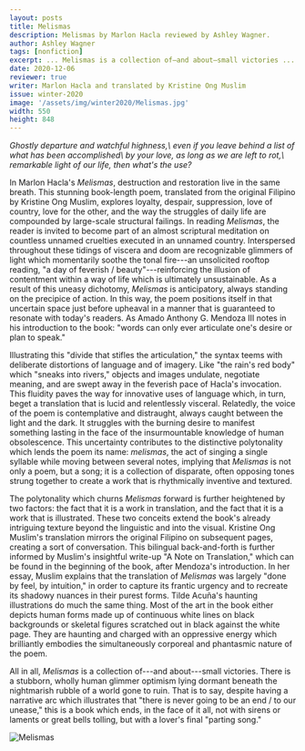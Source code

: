 ```yaml
---
layout: posts
title: Melismas
description: Melismas by Marlon Hacla reviewed by Ashley Wagner.
author: Ashley Wagner
tags: [nonfiction]
excerpt: ... Melismas is a collection of—and about—small victories ...
date: 2020-12-06
reviewer: true
writer: Marlon Hacla and translated by Kristine Ong Muslim
issue: winter-2020
image: '/assets/img/winter2020/Melismas.jpg'
width: 550
height: 848
---
```


*Ghostly departure and watchful highness,\\
even if you leave behind a list of what has been accomplished\\
by your love, as long as we are left to rot,\\
remarkable light of our life, then what's the use?*

In Marlon Hacla's *Melismas*, destruction and restoration live in the
same breath. This stunning book-length poem, translated from the
original Filipino by Kristine Ong Muslim, explores loyalty, despair,
suppression, love of country, love for the other, and the way the
struggles of daily life are compounded by large-scale structural
failings. In reading *Melismas*, the reader is invited to become part of
an almost scriptural meditation on countless unnamed cruelties executed
in an unnamed country. Interspersed throughout these tidings of viscera
and doom are recognizable glimmers of light which momentarily soothe the
tonal fire---an unsolicited rooftop reading, "a day of feverish /
beauty"---reinforcing the illusion of contentment within a way of life
which is ultimately unsustainable. As a result of this uneasy dichotomy,
*Melismas* is anticipatory, always standing on the precipice of action.
In this way, the poem positions itself in that uncertain space just
before upheaval in a manner that is guaranteed to resonate with today's
readers. As Amado Anthony G. Mendoza III notes in his introduction to
the book: "words can only ever articulate one's desire or plan to
speak."

Illustrating this "divide that stifles the articulation," the syntax
teems with deliberate distortions of language and of imagery. Like "the
rain's red body" which "sneaks into rivers," objects and images
undulate, negotiate meaning, and are swept away in the feverish pace of
Hacla's invocation. This fluidity paves the way for innovative uses of
language which, in turn, beget a translation that is lucid and
relentlessly visceral. Relatedly, the voice of the poem is contemplative
and distraught, always caught between the light and the dark. It
struggles with the burning desire to manifest something lasting in the
face of the insurmountable knowledge of human obsolescence. This
uncertainty contributes to the distinctive polytonality which lends the
poem its name: *melismas*, the act of singing a single syllable while
moving between several notes, implying that *Melismas* is not only a
poem, but a song; it is a collection of disparate, often opposing tones
strung together to create a work that is rhythmically inventive and
textured.

The polytonality which churns *Melismas* forward is further heightened
by two factors: the fact that it is a work in translation, and the fact
that it is a work that is illustrated. These two conceits extend the
book's already intriguing texture beyond the linguistic and into the
visual. Kristine Ong Muslim's translation mirrors the original Filipino
on subsequent pages, creating a sort of conversation. This bilingual
back-and-forth is further informed by Muslim's insightful write-up "A
Note on Translation," which can be found in the beginning of the book,
after Mendoza's introduction. In her essay, Muslim explains that the
translation of *Melismas* was largely "done by feel, by intuition," in
order to capture its frantic urgency and to recreate its shadowy nuances
in their purest forms. Tilde Acuña's haunting illustrations do much the
same thing. Most of the art in the book either depicts human forms made
up of continuous white lines on black backgrounds or skeletal figures
scratched out in black against the white page. They are haunting and
charged with an oppressive energy which brilliantly embodies the
simultaneously corporeal and phantasmic nature of the poem.

All in all, *Melismas* is a collection of---and about---small victories.
There is a stubborn, wholly human glimmer optimism lying dormant beneath
the nightmarish rubble of a world gone to ruin. That is to say, despite
having a narrative arc which illustrates that "there is never going to
be an end / to our unease," this is a book which ends, in the face of it
all, not with sirens or laments or great bells tolling, but with a
lover's final "parting song."


<img src="{{ '/assets/img/winter2020/Melismas.jpg' | prepend: site.baseurl }}" class="img-fluid mx-auto my-4 d-block" alt="Melismas"/>
